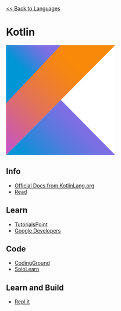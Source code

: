 <a href=".">&lt;&lt; Back to Languages</a>

# Kotlin

<img src="logos/Kotlin.png" width="300"/>

## Info
- [Official Docs from KotlinLang.org](https://kotlinlang.org/)
- [Read](https://en.wikipedia.org/wiki/Kotlin_(programming_language))

## Learn
- [TutorialsPoint](https://www.tutorialspoint.com/kotlin/index.htm)
- [Google Developers](https://developer.android.com/kotlin/learn)

## Code
- [CodingGround](https://www.tutorialspoint.com/compile_kotlin_online.php)
- [SoloLearn](https://code.sololearn.com/#kt)

## Learn and Build
- [Repl.it](https://repl.it/languages/kotlin)
